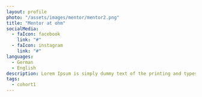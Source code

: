 ```yaml
---
layout: profile
photo: "/assets/images/mentor/mentor2.png"
title: "Mentor at ohm"
socialMedia:
  - faIcon: facebook
    link: "#"
  - faIcon: instagram
    link: "#"
languages:
  - German
  - English
description: Lorem Ipsum is simply dummy text of the printing and typesetting industry.
tags:
  - cohort1
---
```

